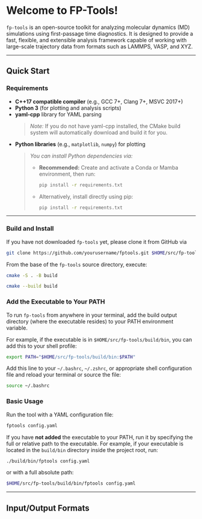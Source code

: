 # Welcome to FP-Tools!

`fp-tools` is an open-source toolkit for analyzing molecular dynamics (MD) simulations using first-passage time diagnostics. It is designed to provide a fast, flexible, and extensible analysis framework capable of working with large-scale trajectory data from formats such as LAMMPS, VASP, and XYZ.

---

## Quick Start

### Requirements

- **C++17 compatible compiler** (e.g., GCC 7+, Clang 7+, MSVC 2017+)
- **Python 3** (for plotting and analysis scripts)  
- **yaml-cpp** library for YAML parsing  
  > *Note:* If you do not have yaml-cpp installed, the CMake build system will automatically download and build it for you.
- **Python libraries** (e.g., `matplotlib`, `numpy`) for plotting  
  > *You can install Python dependencies via:*  
  > - **Recommended:** Create and activate a Conda or Mamba environment, then run:  
  >   ```bash
  >   pip install -r requirements.txt
  >   ```  
  > - Alternatively, install directly using pip:  
  >   ```bash
  >   pip install -r requirements.txt
  >   ```

---

### Build and Install

If you have not downloaded ```fp-tools``` yet, please clone it from GitHub via

```bash
git clone https://github.com/yourusername/fptools.git $HOME/src/fp-tools # or whatever path you prefer
```

From the base of the ```fp-tools``` source directory, execute:

```bash
cmake -S . -B build

cmake --build build
```

### Add the Executable to Your PATH

To run ```fp-tools``` from anywhere in your terminal, add the build output directory (where the executable resides) to your PATH environment variable.

For example, if the executable is in ```$HOME/src/fp-tools/build/bin```, you can add this to your shell profile:

```bash
export PATH="$HOME/src/fp-tools/build/bin:$PATH"
```

Add this line to your ```~/.bashrc```, ```~/.zshrc```, or appropriate shell configuration file and reload your terminal or source the file:

```bash
source ~/.bashrc
```

### Basic Usage

Run the tool with a YAML configuration file:

```bash
fptools config.yaml
```
If you have **not added** the executable to your PATH, run it by specifying the full or relative path to the executable. For example, if your executable is located in the ```build/bin``` directory inside the project root, run:

```bash
./build/bin/fptools config.yaml
```

or with a full absolute path:

```bash
$HOME/src/fp-tools/build/bin/fptools config.yaml
```

---

## Input/Output Formats





